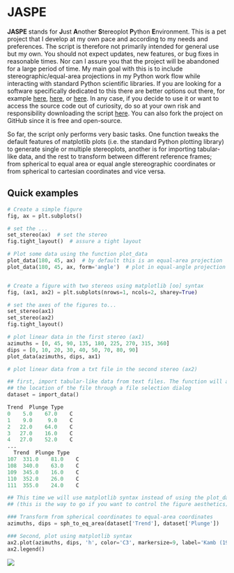 # JASPE

**JASPE** stands for **J**ust **A**nother **S**tereoplot **P**ython **E**nvironment. This is a pet project that I develop at my own pace and according to my needs and preferences. The script is therefore not primarily intended for general use but my own. You should not expect updates, new features, or bug fixes in reasonable times. Nor can I assure you that the project will be abandoned for a large period of time. My main goal with this is to include stereographic/equal-area projections in my Python work flow while interacting with standard Python scientific libraries. If you are looking for a software specifically dedicated to this there are better options out there, for example [here](http://www.geo.cornell.edu/geology/faculty/RWA/programs/stereonet.html), [here](http://www.frederickvollmer.com/orient/), or [here](http://www.igc.usp.br/index.php?id=openstereo). In any case, if you decide to use it or want to access the source code out of curiosity, do so at your own risk and responsibility downloading the script [here](https://github.com/marcoalopez/JASPE/releases). You can also fork the project on GitHub since it is free and open-source.

So far, the script only performs very basic tasks. One function tweaks the default features of matplotlib plots (i.e. the  standard Python plotting library) to generate single or multiple stereoplots, another is for importing tabular-like data, and the rest to transform between different reference frames; from spherical to equal area or equal angle stereographic coordinates or from spherical to cartesian coordinates and vice versa.

## Quick examples

```python
# Create a simple figure
fig, ax = plt.subplots()

# set the ...
set_stereo(ax)  # set the stereo
fig.tight_layout()  # assure a tight layout

# Plot some data using the function plot_data
plot_data(180, 45, ax)  # by default this is an equal-area projection
plot_data(180, 45, ax, form='angle')  # plot in equal-angle projection


# Create a figure with two stereos using matplotlib [oo] syntax
fig, (ax1, ax2) = plt.subplots(nrows=1, ncols=2, sharey=True)

# set the axes of the figures to...
set_stereo(ax1)
set_stereo(ax2)
fig.tight_layout()

# plot linear data in the first stereo (ax1)
azimuths = [0, 45, 90, 135, 180, 225, 270, 315, 360]
dips = [0, 10, 20, 30, 40, 50, 70, 80, 90]
plot_data(azimuths, dips, ax1)

# plot linear data from a txt file in the second stereo (ax2)

## first, import tabular-like data from text files. The function will ask you for
## the location of the file through a file selection dialog
dataset = import_data()  

Trend  Plunge Type
0    5.0    67.0    C
1    9.0     9.0    C
2   22.0    64.0    C
3   27.0    16.0    C
4   27.0    52.0    C
...
  Trend  Plunge Type
107  331.0    81.0    C
108  340.0    63.0    C
109  345.0    16.0    C
110  352.0    26.0    C
111  355.0    24.0    C

## This time we will use matplotlib syntax instead of using the plot_data funtion
## (this is the way to go if you want to control the figure aesthetics)

### Transform from spherical coordinates to equal-area coordinates
azimuths, dips = sph_to_eq_area(dataset['Trend'], dataset['Plunge'])

### Second, plot using matplotlib syntax
ax2.plot(azimuths, dips, 'h', color='C3', markersize=9, label='Kamb (1959) data')
ax2.legend()
```
![](https://raw.githubusercontent.com/marcoalopez/JASPE/blob/master/figs/example.png)
